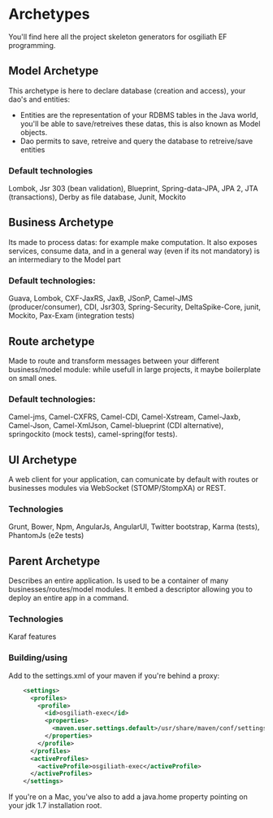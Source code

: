 # Archetypes

You'll find here all the project skeleton generators for osgiliath EF programming.

## Model Archetype

This archetype is here to declare database (creation and access), your dao's and entities:

* Entities are the representation of your RDBMS tables in the Java world, you'll be able to save/retreives these datas, this is also known as Model objects.
* Dao permits to save, retreive and query the database to retreive/save entities
 
### Default technologies
Lombok, Jsr 303 (bean validation), Blueprint, Spring-data-JPA, JPA 2, JTA (transactions), Derby as file database, Junit, Mockito

## Business Archetype

Its made to process datas: for example make computation.
It also exposes services, consume data, and in a general way (even if its not mandatory) is an intermediary to the Model part

### Default technologies:
Guava, Lombok, CXF-JaxRS, JaxB, JSonP, Camel-JMS (producer/consumer), CDI, Jsr303, Spring-Security, DeltaSpike-Core, junit, Mockito, Pax-Exam (integration tests)

## Route archetype

Made to route and transform messages between your different business/model module: while usefull in large projects, it maybe boilerplate on small ones.

### Default technologies:
Camel-jms, Camel-CXFRS, Camel-CDI, Camel-Xstream, Camel-Jaxb, Camel-Json, Camel-XmlJson, Camel-blueprint (CDI alternative), springockito (mock tests), camel-spring(for tests).

## UI Archetype
A web client for your application, can comunicate by default with routes or businesses modules via WebSocket (STOMP/StompXA) or REST.

### Technologies
Grunt, Bower, Npm, AngularJs, AngularUI, Twitter bootstrap, Karma (tests), PhantomJs (e2e tests)

## Parent Archetype
Describes an entire application. Is used to be a container of many businesses/routes/model modules.
It embed a descriptor allowing you to deploy an entire app in a command.

### Technologies
Karaf features

### Building/using

Add to the settings.xml of your maven if you're behind a proxy:
```xml
    <settings>
      <profiles>
        <profile>
          <id>osgiliath-exec</id>
          <properties>
            <maven.user.settings.default>/usr/share/maven/conf/settings.xml</maven.user.settings.default>
          </properties>
        </profile>
      </profiles>
      <activeProfiles>
        <activeProfile>osgiliath-exec</activeProfile>
      </activeProfiles>
    </settings>
```
If you're on a Mac, you've also to add a java.home property pointing on your jdk 1.7 installation root.


   
